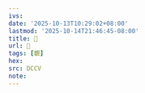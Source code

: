 ```yaml
---
ivs:
date: '2025-10-13T10:29:02+08:00'
lastmod: '2025-10-14T21:46:45-08:00'
title: 􄹰
url: 􄹰
tags: [覾]
hex: 
src: DCCV
note:
---
```

